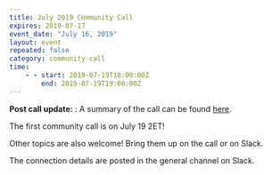 ```yaml
---
title: July 2019 Community Call
expires: 2019-07-17
event_date: "July 16, 2019"
layout: event
repeated: false
category: community-call
time:
    - - start: 2019-07-19T18:00:00Z
        end: 2019-07-19T19:00:00Z
---
```

**Post call update:** : A summary of the call can be found [here](https://us-rse.org/2019-07-24-newsletter/).

The first community call is on July 19 2ET!

Other topics are also welcome!  Bring them up on the call or on Slack.

The connection details are posted in the general channel on Slack.
